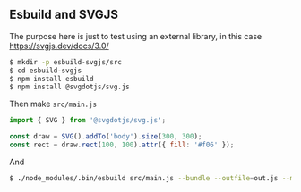## Esbuild and SVGJS

The purpose here is just to test using an external library, in this case
https://svgjs.dev/docs/3.0/

```sh
$ mkdir -p esbuild-svgjs/src
$ cd esbuild-svgjs
$ npm install esbuild
$ npm install @svgdotjs/svg.js
```
  
Then make `src/main.js`

```js
import { SVG } from '@svgdotjs/svg.js';

const draw = SVG().addTo('body').size(300, 300);
const rect = draw.rect(100, 100).attr({ fill: '#f06' });
```

And

```sh
$ ./node_modules/.bin/esbuild src/main.js --bundle --outfile=out.js --minify
```
